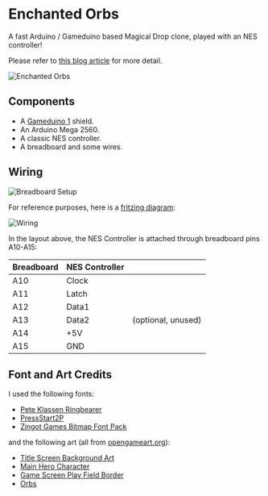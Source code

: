 # Enchanted Orbs

A fast Arduino / Gameduino based Magical Drop clone, played with an NES controller!

Please refer to [this blog article](http://www.diericx.net/post/enchanted-orbs-arduino-magical-drop-clone/) for more detail.

![Enchanted Orbs](https://github.com/christophediericx/EnchantedOrbs/blob/master/Images/EnchantedOrbs.png)

## Components ##

* A [Gameduino 1](http://excamera.com/sphinx/gameduino/) shield.
* An Arduino Mega 2560.
* A classic NES controller.
* A breadboard and some wires.

## Wiring ##

![Breadboard Setup](https://github.com/christophediericx/EnchantedOrbs/blob/master/Images/wiring.png)

For reference purposes, here is a [fritzing diagram](https://github.com/christophediericx/EnchantedOrbs/blob/master/Downloads/enchantedorbs.fzz):

![Wiring](https://github.com/christophediericx/EnchantedOrbs/blob/master/Images/wiring-diagram.png)

In the layout above, the NES Controller is attached through breadboard pins A10-A15:

| Breadboard     | NES Controller   |                    |
| -------------- | ---------------- | ------------------ |
| A10            | Clock            |                    | 
| A11            | Latch            |                    |
| A12            | Data1            |                    |
| A13            | Data2            | (optional, unused) |
| A14            | +5V              |                    |
| A15            | GND              |                    |

## Font and Art Credits ##

I used the following fonts:

* [Pete Klassen Ringbearer](http://www.thehutt.de/tolkien/fonts/ringbearer/readme.html)
* [PressStart2P](http://www.dafont.com/press-start-2p.font)
* [Zingot Games Bitmap Font Pack](http://opengameart.org/content/bitmap-font-pack)

and the following art (all from [opengameart.org](http://opengameart.org)):

* [Title Screen Background Art](http://opengameart.org/content/castle-platformer)
* [Main Hero Character](http://opengameart.org/content/16x16-8-bit-rpg-character-set)
* [Game Screen Play Field Border](http://opengameart.org/content/golden-and-emerald-border)
* [Orbs](http://opengameart.org/content/magic-orbs)
